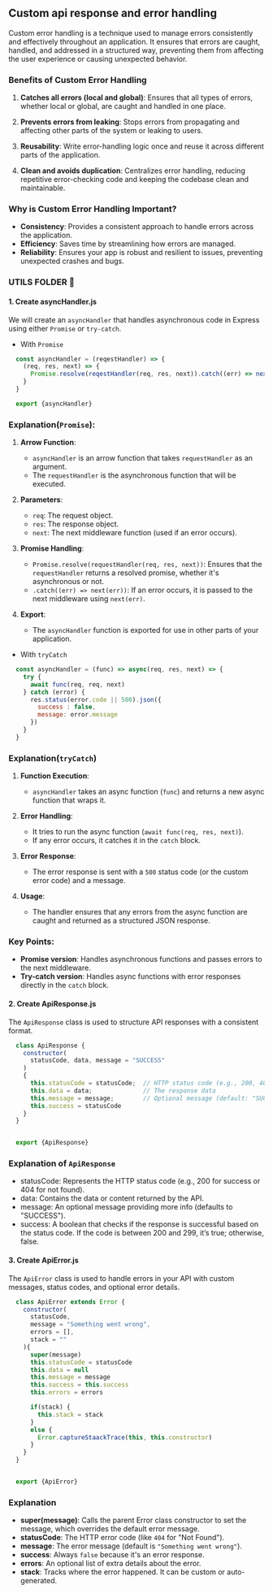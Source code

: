 ## Custom api response and error handling
Custom error handling is a technique used to manage errors consistently and effectively throughout an application. It ensures that errors are caught, handled, and addressed in a structured way, preventing them from affecting the user experience or causing unexpected behavior.

### Benefits of Custom Error Handling

1. **Catches all errors (local and global)**: Ensures that all types of errors, whether local or global, are caught and handled in one place.
   
2. **Prevents errors from leaking**: Stops errors from propagating and affecting other parts of the system or leaking to users.
   
3. **Reusability**: Write error-handling logic once and reuse it across different parts of the application.
   
4. **Clean and avoids duplication**: Centralizes error handling, reducing repetitive error-checking code and keeping the codebase clean and maintainable.

### Why is Custom Error Handling Important?

- **Consistency**: Provides a consistent approach to handle errors across the application.
- **Efficiency**: Saves time by streamlining how errors are managed.
- **Reliability**: Ensures your app is robust and resilient to issues, preventing unexpected crashes and bugs.


### UTILS FOLDER 📁

#### 1. Create asyncHandler.js
We will create an `asyncHandler` that handles asynchronous code in Express using either `Promise` or `try-catch`.

- With `Promise`
```javascript
  const asyncHandler = (reqestHandler) => {
    (req, res, next) => {
      Promise.resolve(reqestHandler(req, res, next)).catch((err) => next(err))
    }
  }

  export {asyncHandler}

```
### Explanation(`Promise`):

1. **Arrow Function**:
   - `asyncHandler` is an arrow function that takes `requestHandler` as an argument.
   - The `requestHandler` is the asynchronous function that will be executed.

2. **Parameters**:
   - `req`: The request object.
   - `res`: The response object.
   - `next`: The next middleware function (used if an error occurs).

3. **Promise Handling**:
   - `Promise.resolve(requestHandler(req, res, next))`: Ensures that the `requestHandler` returns a resolved promise, whether it's asynchronous or not.
   - `.catch((err) => next(err))`: If an error occurs, it is passed to the next middleware using `next(err)`.

4. **Export**:
   - The `asyncHandler` function is exported for use in other parts of your application.

- With `tryCatch`

```javascript
  const asyncHandler = (func) => async(req, res, next) => {
    try {
      await func(req, req, next)
    } catch (error) {
      res.status(error.code || 500).json({
        success : false,
        message: error.message
      })
    }
  }
```
### Explanation(`tryCatch`)

1. **Function Execution**:
   - `asyncHandler` takes an async function (`func`) and returns a new async function that wraps it.

2. **Error Handling**:
   - It tries to run the async function (`await func(req, res, next)`).
   - If any error occurs, it catches it in the `catch` block.

3. **Error Response**:
   - The error response is sent with a `500` status code (or the custom error code) and a message.

4. **Usage**:
   - The handler ensures that any errors from the async function are caught and returned as a structured JSON response.



### Key Points:
- **Promise version**: Handles asynchronous functions and passes errors to the next middleware.
- **Try-catch version**: Handles async functions with error responses directly in the `catch` block.


#### 2. Create ApiResponse.js
The `ApiResponse` class is used to structure API responses with a consistent format.

```javascript
  class ApiResponse {
    constructor(
      statusCode, data, message = "SUCCESS"
    )
    {
      this.statusCode = statusCode;  // HTTP status code (e.g., 200, 404)
      this.data = data;              // The response data
      this.message = message;        // Optional message (default: "SUCCESS")
      this.success = statusCode
    }
  }


  export {ApiResponse}
  ```
### Explanation of `ApiResponse`
- statusCode: Represents the HTTP status code (e.g., 200 for success or 404 for not found).
- data: Contains the data or content returned by the API.
- message: An optional message providing more info (defaults to "SUCCESS").
- success: A boolean that checks if the response is successful based on the status code. If the code is between 200 and 299, it’s true; otherwise, false.


#### 3. Create ApiError.js
The `ApiError` class is used to handle errors in your API with custom messages, status codes, and optional error details.

```javascript
  class ApiError extends Error {
    constructor(
      statusCode,
      message = "Something went wrong",
      errors = [],
      stack = ""
    ){
      super(message)
      this.statusCode = statusCode
      this.data = null
      this.message = message
      this.success = this.success
      this.errors = errors

      if(stack) {
        this.stack = stack
      }
      else {
        Error.captureStaackTrace(this, this.constructor)
      }
    }
  }


  export {ApiError}
```
### Explanation

- **super(message)**: Calls the parent Error class constructor to set the message, which overrides the default error message.
- **statusCode**: The HTTP error code (like `404` for "Not Found").
- **message**: The error message (default is `"Something went wrong"`).
- **success**: Always `false` because it's an error response.
- **errors**: An optional list of extra details about the error.
- **stack**: Tracks where the error happened. It can be custom or auto-generated.
